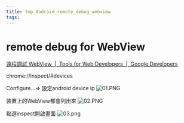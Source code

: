 ```yaml
---
title: tmp_Android_remote_debug_webview
tags:
---
```

remote debug for WebView
===

[遠程調試 WebView  \|  Tools for Web Developers  |  Google Developers](https://developers.google.com/web/tools/chrome-devtools/remote-debugging/webviews)

chrome://inspect/#devices

Configure...=> 設定android device ip
![01.PNG](:storage\8529bd53-0c17-4481-a810-711cd528630b\9a0a670b.PNG)

裝置上的WebView都會列出來
![02.PNG](:storage\8529bd53-0c17-4481-a810-711cd528630b\289c3ebb.PNG)

點選inspect開啟畫面
![03.png](:storage\8529bd53-0c17-4481-a810-711cd528630b\e9cff1c3.png)